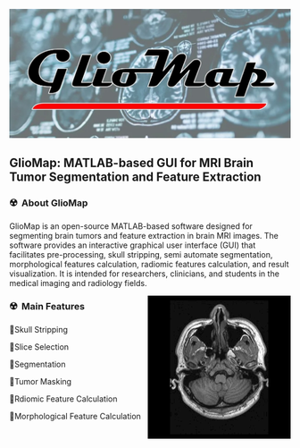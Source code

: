 ![GlioMap banner](https://github.com/GlioMap/.github/blob/6397e8a2bc074d7af7cf82d5dff8201ec06445c4/Slide.JPG)

<h2>GlioMap:  MATLAB-based GUI for MRI Brain Tumor Segmentation and Feature Extraction</h2>


### ☢️ &nbsp;About GlioMap

GlioMap is an open-source MATLAB-based software designed for segmenting brain tumors and feature extraction in brain MRI images. The software provides an interactive graphical user interface (GUI) that facilitates pre-processing, skull stripping, semi automate segmentation, morphological features calculation, radiomic features calculation, and result visualization. It is intended for researchers, clinicians, and students in the medical imaging and radiology fields. 

<img alt="MRI sequence" src="https://github.com/GlioMap/.github/blob/0f900bc5123d823f98fb7bd32b02dc9852945301/7XP9.gif" align="right"/>

### ☢️ &nbsp;Main Features

🩻Skull Stripping

🩻Slice Selection

🩻Segmentation

🩻Tumor Masking

🩻Rdiomic Feature Calculation

🩻Morphological Feature Calculation




